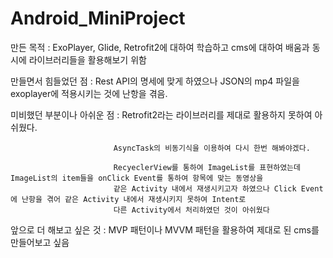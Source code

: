 # Android_MiniProject
만든 목적 : ExoPlayer, Glide, Retrofit2에 대하여 학습하고 cms에 대하여 배움과 동시에 라이브러리들을 활용해보기 위함

만들면서 힘들었던 점 : Rest API의 명세에 맞게 하였으나 JSON의 mp4 파일을 exoplayer에 적용시키는 것에 난항을 겪음. 

미비했던 부분이나 아쉬운 점 : Retrofit2라는 라이브러리를 제대로 활용하지 못하여 아쉬웠다. 

                           AsyncTask의 비동기식을 이용하여 다시 한번 해봐야겠다. 
                           
                           RecyeclerView를 통하여 ImageList를 표현하였는데 ImageList의 item들을 onClick Event를 통하여 항목에 맞는 동영상을
                           같은 Activity 내에서 재생시키고자 하였으나 Click Event에 난항을 겪어 같은 Activity 내에서 재생시키지 못하여 Intent로
                           다른 Activity에서 처리하였던 것이 아쉬웠다
                         
앞으로 더 해보고 싶은 것 : MVP 패턴이나 MVVM 패턴을 활용하여 제대로 된 cms를 만들어보고 싶음                           
